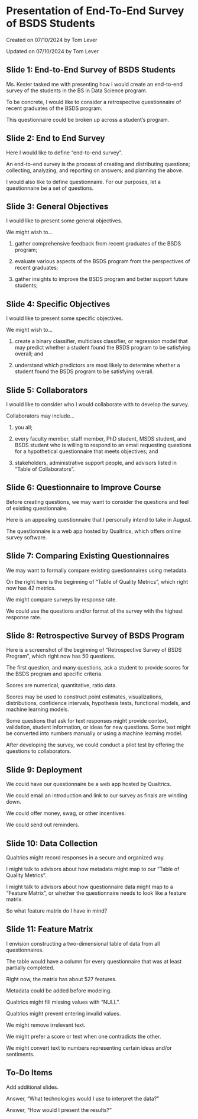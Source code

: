 # Presentation of End-To-End Survey of BSDS Students

Created on 07/10/2024 by Tom Lever

Updated on 07/10/2024 by Tom Lever


## Slide 1: End-to-End Survey of BSDS Students

Ms. Kester tasked me with presenting how I would create an end-to-end survey of the students in the BS in Data Science program.

To be concrete, I would like to consider a retrospective questionnaire of recent graduates of the BSDS program.

This questionnaire could be broken up across a student’s program.


## Slide 2: End to End Survey

Here I would like to define “end-to-end survey”.

An end-to-end survey is the process of creating and distributing questions; collecting, analyzing, and reporting on answers; and planning the above.

I would also like to define questionnaire. For our purposes, let a questionnaire be a set of questions.


## Slide 3: General Objectives

I would like to present some general objectives.

We might wish to…

1.	gather comprehensive feedback from recent graduates of the BSDS program;

2.	evaluate various aspects of the BSDS program from the perspectives of recent graduates;

3.	gather insights to improve the BSDS program and better support future students;


## Slide 4: Specific Objectives

I would like to present some specific objectives.

We might wish to...

1.  create a binary classifier, multiclass classifier, or regression model that may predict whether a student found the BSDS program to be satisfying overall; and

2.  understand which predictors are most likely to determine whether a student found the BSDS program to be satisfying overall.


## Slide 5: Collaborators

I would like to consider who I would collaborate with to develop the survey.

Collaborators may include…

1.	you all;

2.	every faculty member, staff member, PhD student, MSDS student, and BSDS student who is willing to respond to an email requesting questions for a hypothetical questionnaire that meets objectives; and

3.	stakeholders, administrative support people, and advisors listed in “Table of Collaborators”.


## Slide 6: Questionnaire to Improve Course

Before creating questions, we may want to consider the questions and feel of existing questionnaire.

Here is an appealing questionnaire that I personally intend to take in August.

The questionnaire is a web app hosted by Qualtrics, which offers online survey software.


## Slide 7: Comparing Existing Questionnaires

We may want to formally compare existing questionnaires using metadata.

On the right here is the beginning of “Table of Quality Metrics”, which right now has 42 metrics.

We might compare surveys by response rate.

We could use the questions and/or format of the survey with the highest response rate.


## Slide 8: Retrospective Survey of BSDS Program

Here is a screenshot of the beginning of “Retrospective Survey of BSDS Program”, which right now has 50 questions.

The first question, and many questions, ask a student to provide scores for the BSDS program and specific criteria.

Scores are numerical, quantitative, ratio data.

Scores may be used to construct point estimates, visualizations, distributions, confidence intervals, hypothesis tests, functional models, and machine learning models.

Some questions that ask for text responses might provide context, validation, student information, or ideas for new questions. Some text might be converted into numbers manually or using a machine learning model.

After developing the survey, we could conduct a pilot test by offering the questions to collaborators. 


## Slide 9: Deployment

We could have our questionnaire be a web app hosted by Qualtrics.

We could email an introduction and link to our survey as finals are winding down.

We could offer money, swag, or other incentives.

We could send out reminders.


## Slide 10: Data Collection

Qualtrics might record responses in a secure and organized way.

I might talk to advisors about how metadata might map to our “Table of Quality Metrics”.

I might talk to advisors about how questionnaire data might map to a “Feature Matrix”, or whether the questionnaire needs to look like a feature matrix.

So what feature matrix do I have in mind?


## Slide 11: Feature Matrix

I envision constructing a two-dimensional table of data from all questionnaires.

The table would have a column for every questionnaire that was at least partially completed.

Right now, the matrix has about 527 features.

Metadata could be added before modeling.

Qualtrics might fill missing values with “NULL”.

Qualtrics might prevent entering invalid values.

We might remove irrelevant text.

We might prefer a score or text when one contradicts the other.

We might convert text to numbers representing certain ideas and/or sentiments.


## To-Do Items

Add additional slides.

Answer, “What technologies would I use to interpret the data?”

Answer, “How would I present the results?”